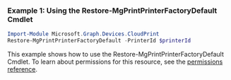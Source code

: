 ### Example 1: Using the Restore-MgPrintPrinterFactoryDefault Cmdlet
```powershell
Import-Module Microsoft.Graph.Devices.CloudPrint
Restore-MgPrintPrinterFactoryDefault -PrinterId $printerId
```
This example shows how to use the Restore-MgPrintPrinterFactoryDefault Cmdlet.
To learn about permissions for this resource, see the [permissions reference](/graph/permissions-reference).
